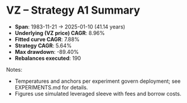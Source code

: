 # VZ – Strategy A1 Summary

- **Span**: 1983-11-21 → 2025-01-10 (41.14 years)
- **Underlying (VZ price) CAGR**: 8.96%
- **Fitted curve CAGR**: 7.88%
- **Strategy CAGR**: 5.64%
- **Max drawdown**: -89.40%
- **Rebalances executed**: 190

Notes:

- Temperatures and anchors per experiment govern deployment; see EXPERIMENTS.md for details.
- Figures use simulated leveraged sleeve with fees and borrow costs.
